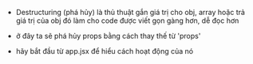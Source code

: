 - Destructuring (phá hủy) là thủ thuật gắn giá trị cho obj, array hoặc trả giá trị của obj đó làm cho code được viết gọn gàng hơn, dễ đọc hơn

- ở đây ta sẽ phá hủy props bằng cách thay thế từ 'props'

- hãy bắt đầu từ app.jsx để hiểu cách hoạt động của nó
